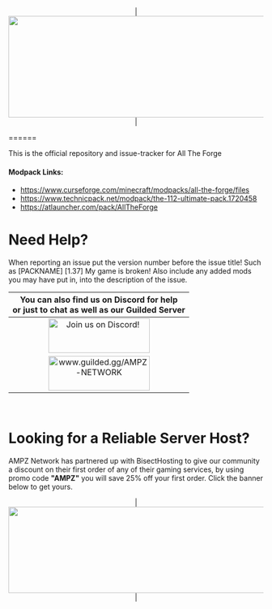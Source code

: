 <p align="center">
| <img src="https://www.bisecthosting.com/images/CF/All_The_Forge/BH_ATF_Banner.png" alt="Get your server today!"  width="1920" height="200"></a>|
</p>
======

This is the official repository and issue-tracker for All The Forge
    
#### Modpack Links: 
+ https://www.curseforge.com/minecraft/modpacks/all-the-forge/files 
+ https://www.technicpack.net/modpack/the-112-ultimate-pack.1720458  
+ https://atlauncher.com/pack/AllTheForge  
  
Need Help?
======
When reporting an issue put the version number before the issue title! Such as [PACKNAME] [1.37] My game is broken! Also include any added mods you may have put in, into the description of the issue. 
  
|You can also find us on Discord for help<br>or just to chat as well as our Guilded Server|
|:------------:|
|<a href="https://discord.gg/enrpMDd"><img src="https://discordapp.com/assets/fc0b01fe10a0b8c602fb0106d8189d9b.png" alt="Join us on Discord!"  width="200" height="68"></a>|
|<a href="https://www.guilded.gg/AMPZ-NETWORK"><img src="https://i.imgur.com/YQ9B9Eg.png" alt="www.guilded.gg/AMPZ-NETWORK"  width="200" height="68"></a>|
<br>

Looking for a Reliable Server Host?
======
AMPZ Network has partnered up with BisectHosting to give our community a discount on their first order of any of their gaming services, by using promo code **"AMPZ"** you will save 25% off your first order. Click the banner below to get yours. 

<p align="center">
| <a href="https://bisecthosting.com/AMPZ"><img src="https://www.bisecthosting.com/images/CF/All_The_Forge/BH_ATF_PromoCard.png" alt="Get your server today!"  width="1920" height="170"></a>|
</p>
